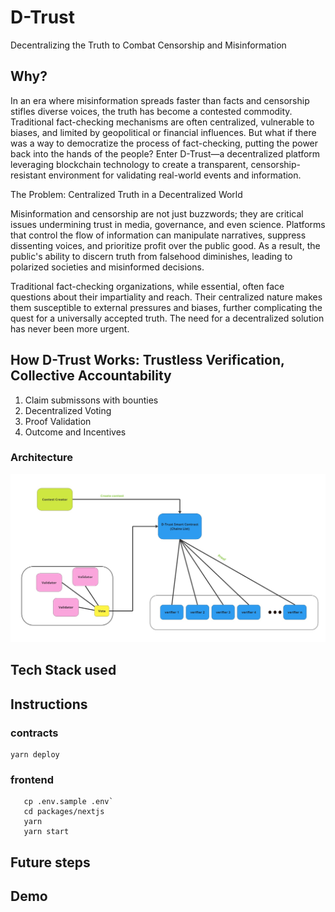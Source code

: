 # D-Trust

Decentralizing the Truth to Combat Censorship and Misinformation

## Why?

In an era where misinformation spreads faster than facts and censorship stifles diverse voices, the truth has become a contested commodity. Traditional fact-checking mechanisms are often centralized, vulnerable to biases, and limited by geopolitical or financial influences. But what if there was a way to democratize the process of fact-checking, putting the power back into the hands of the people? Enter D-Trust—a decentralized platform leveraging blockchain technology to create a transparent, censorship-resistant environment for validating real-world events and information.

The Problem: Centralized Truth in a Decentralized World

Misinformation and censorship are not just buzzwords; they are critical issues undermining trust in media, governance, and even science. Platforms that control the flow of information can manipulate narratives, suppress dissenting voices, and prioritize profit over the public good. As a result, the public's ability to discern truth from falsehood diminishes, leading to polarized societies and misinformed decisions.

Traditional fact-checking organizations, while essential, often face questions about their impartiality and reach. Their centralized nature makes them susceptible to external pressures and biases, further complicating the quest for a universally accepted truth. The need for a decentralized solution has never been more urgent.

## How D-Trust Works: Trustless Verification, Collective Accountability

1. Claim submissons with bounties
2. Decentralized Voting
3. Proof Validation
4. Outcome and Incentives

### Architecture

![alt text](architecture.jpg)

## Tech Stack used

## Instructions

### contracts

```
yarn deploy
```

### frontend

```
   cp .env.sample .env`
   cd packages/nextjs
   yarn
   yarn start
```

## Future steps

## Demo
